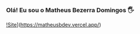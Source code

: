 ### Olá! Eu sou o Matheus Bezerra Domingos 🖐️

[!Site](https://img.shields.io/website-up-down-green-red/http/cv.lbesson.qc.to.svg)](https://matheusbdev.vercel.app/)
